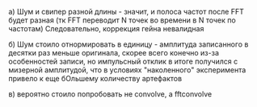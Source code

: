 а) Шум и свипер разной длины - значит, и полоса частот после FFT будет разная (тк FFT переводит N точек во времени в N точек по частотам)
Следовательно, коррекция гейна невалидная

б) Шум стоило отнормировать в единицу - амплитуда записанного в десятки раз меньше оригинала, скорее всего конечно из-за особенностей записи, 
но импульсный отклик в итоге получился с мизерной амплитудой, что в условиях "наколенного" эксперимента привело к еще бОльшему 
количеству артефактов

в) вероятно стоило попробовать не convolve, а fftconvolve